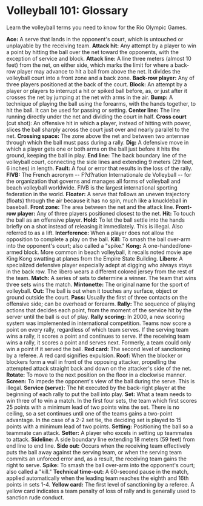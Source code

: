 Volleyball 101: Glossary
========================

Learn the volleyball terms you need to know for the Rio Olympic Games.

**Ace:** A serve that lands in the opponent's court, which is untouched or unplayable by the receiving team.
**Attack hit:** Any attempt by a player to win a point by hitting the ball over the net toward the opponents, with the exception of service and block.
**Attack line:** A line three meters (almost 10 feet) from the net, on either side, which marks the limit for where a back-row player may advance to hit a ball from above the net. It divides the volleyball court into a front zone and a back zone.
**Back-row player:** Any of three players positioned at the back of the court.
**Block:** An attempt by a player or players to interrupt a hit or spiked ball before, as, or just after it crosses the net by jumping at the net with arms in the air.
**Bump:** A technique of playing the ball using the forearms, with the hands together, to hit the ball. It can be used for passing or setting.
**Center line:** The line running directly under the net and dividing the court in half.
**Cross court** (cut shot): An offensive hit in which a player, instead of hitting with power, slices the ball sharply across the court just over and nearly parallel to the net.
**Crossing space:** The zone above the net and between two antennae through which the ball must pass during a rally.
**Dig:** A defensive move in which a player gets one or both arms on the ball just before it hits the ground, keeping the ball in play.
**End line:** The back boundary line of the volleyball court, connecting the side lines and extending 9 meters (29 feet, 6 inches) in length.
**Fault:** A foul or error that results in the loss of the rally.
**FIVB:** The French acronym -- F?d?ration Internationale de Volleyball -- for the organization that governs and manages all forms of volleyball and beach volleyball worldwide. FIVB is the largest international sporting federation in the world.
**Floater:** A serve that follows an uneven trajectory (floats) through the air because it has no spin, much like a knuckleball in baseball.
**Front zone:** The area between the net and the attack line.
**Front-row player:** Any of three players positioned closest to the net.
**Hit:** To touch the ball as an offensive player.
**Hold:** To let the ball settle into the hands briefly on a shot instead of releasing it immediately. This is illegal. Also referred to as a lift.
**Interference:** When a player does not allow the opposition to complete a play on the ball.
**Kill:** To smash the ball over-arm into the opponent's court; also called a "spike."
**Kong:** A one-handed/one-armed block. More common in beach volleyball, it recalls noted movie ape King Kong swatting at planes from the Empire State Building.
**Libero:** A specialized defensive player especially adept at digging who always stays in the back row. The libero wears a different colored jersey from the rest of the team.
**Match:** A series of sets to determine a winner. The team that wins three sets wins the match.
**Mintonette:** The original name for the sport of volleyball.
**Out:** The ball is out when it touches any surface, object or ground outside the court.
**Pass:** Usually the first of three contacts on the offensive side; can be overhead or forearm.
**Rally:** The sequence of playing actions that decides each point, from the moment of the service hit by the server until the ball is out of play.
**Rally scoring:** In 2000, a new scoring system was implemented in international competition. Teams now score a point on every rally, regardless of which team serves. If the serving team wins a rally, it scores a point and continues to serve. If the receiving team wins a rally, it scores a point and serves next. Formerly, a team could only win a point if it served the ball.
**Red card:** The second level of sanctioning by a referee. A red card signifies expulsion.
**Roof:** When the blocker or blockers form a wall in front of the opposing attacker, propelling the attempted attack straight back and down on the attacker's side of the net.
**Rotate:** To move to the next position on the floor in a clockwise manner.
**Screen:** To impede the opponent's view of the ball during the serve. This is illegal.
**Service (serve):** The hit executed by the back-right player at the beginning of each rally to put the ball into play.
**Set:** What a team needs to win three of to win a match. In the first four sets, the team which first scores 25 points with a minimum lead of two points wins the set. There is no ceiling, so a set continues until one of the teams gains a two-point advantage. In the case of a 2-2 set tie, the deciding set is played to 15 points with a minimum lead of two points.
**Setting:** Positioning the ball so a teammate can attack.
**Setter:** A player who excels in setting up teammates to attack.
**Sideline:** A side boundary line extending 18 meters (59 feet) from end line to end line.
**Side out:** Occurs when the receiving team effectively puts the ball away against the serving team, or when the serving team commits an unforced error and, as a result, the receiving team gains the right to serve.
**Spike:** To smash the ball over-arm into the opponent's court; also called a "kill."
**Technical time-out:** A 60-second pause in the match, applied automatically when the leading team reaches the eighth and 16th points in sets 1-4.
**Yellow card:** The first level of sanctioning by a referee. A yellow card indicates a team penalty of loss of rally and is generally used to sanction rude conduct.


